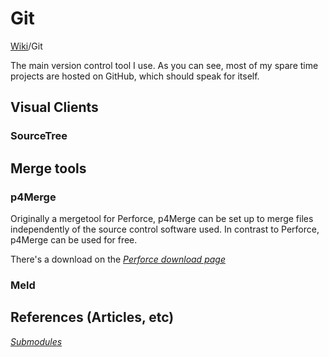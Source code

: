 # Git
[Wiki](index.md)/Git

The main version control tool I use. As you can see, most of my spare time projects are hosted on GitHub, which should speak for itself.

## Visual Clients

### SourceTree

## Merge tools

### p4Merge

Originally a mergetool for Perforce, p4Merge can be set up to merge files independently of the source control software used. In contrast to Perforce, p4Merge can be used for free.

There's a download on the [_Perforce download page_](https://www.perforce.com/downloads/visual-merge-tool)

### Meld

## References (Articles, etc)
[_Submodules_](https://chrisjean.com/git-submodules-adding-using-removing-and-updating/)
